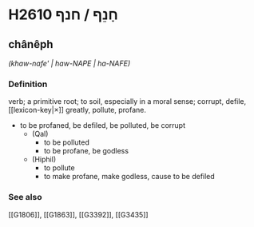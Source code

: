 # H2610 חָנֵף / חנף

## chânêph

_(khaw-nafe' | haw-NAPE | ha-NAFE)_

### Definition

verb; a primitive root; to soil, especially in a moral sense; corrupt, defile, [[lexicon-key|×]] greatly, pollute, profane.

- to be profaned, be defiled, be polluted, be corrupt
    - (Qal)
        - to be polluted
        - to be profane, be godless
    - (Hiphil)
        - to pollute
        - to make profane, make godless, cause to be defiled
### See also

[[G1806]], [[G1863]], [[G3392]], [[G3435]]

